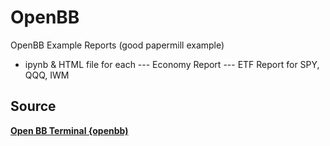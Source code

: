 # OpenBB
OpenBB Example Reports (good papermill example)
- ipynb & HTML file for each
--- Economy Report
--- ETF Report for SPY, QQQ, IWM
## Source 
[**Open BB Terminal {openbb)**](https://github.com/OpenBB-finance/OpenBBTerminal)
